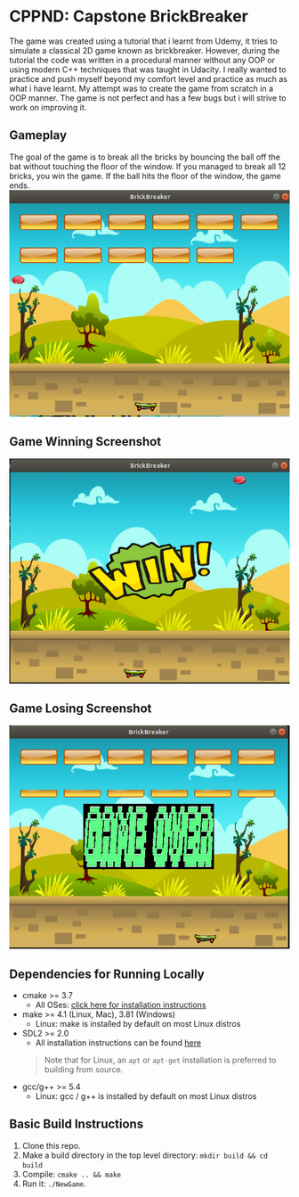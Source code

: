 # CPPND: Capstone BrickBreaker

The game was created using a tutorial that i learnt from Udemy, it tries to simulate a classical 2D game known as brickbreaker. However, during the tutorial the code was written in a procedural manner without any OOP or using modern C++ techniques that was taught in Udacity. I really wanted to practice and push myself beyond my comfort level and practice as much as what i have learnt. My attempt was to create the game from scratch in a OOP manner. The game is not perfect and has a few bugs but i will strive to work on improving it.



## Gameplay 

The goal of the game is to break all the bricks by bouncing the ball off the bat without touching the floor of the window. If you managed to break all 12 bricks, you win the game. If the ball hits the floor of the window, the game ends.
<img src="game_play.png"/>


## Game Winning Screenshot
<img src="game_win.png"/>


## Game Losing Screenshot
<img src="game_lose.png"/>


## Dependencies for Running Locally
* cmake >= 3.7
  * All OSes: [click here for installation instructions](https://cmake.org/install/)
* make >= 4.1 (Linux, Mac), 3.81 (Windows)
  * Linux: make is installed by default on most Linux distros
* SDL2 >= 2.0
  * All installation instructions can be found [here](https://wiki.libsdl.org/Installation)
  >Note that for Linux, an `apt` or `apt-get` installation is preferred to building from source. 
* gcc/g++ >= 5.4
  * Linux: gcc / g++ is installed by default on most Linux distros


## Basic Build Instructions

1. Clone this repo.
2. Make a build directory in the top level directory: `mkdir build && cd build`
3. Compile: `cmake .. && make`
4. Run it: `./NewGame`.



